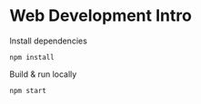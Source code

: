 # Web Development Intro

Install dependencies
```
npm install
```

Build & run locally
```
npm start
```
